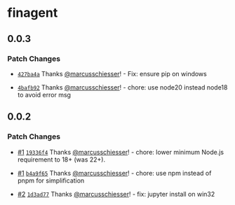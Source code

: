 # finagent

## 0.0.3

### Patch Changes

- [`427ba4a`](https://github.com/schiesser-it/finance-agent/commit/427ba4a8d58c5e61128841f0f763cf2149b45194) Thanks [@marcusschiesser](https://github.com/marcusschiesser)! - Fix: ensure pip on windows

- [`4bafb92`](https://github.com/schiesser-it/finance-agent/commit/4bafb9226baf5e8f5074a80360b3b3c4294c0e36) Thanks [@marcusschiesser](https://github.com/marcusschiesser)! - chore: use node20 instead node18 to avoid error msg

## 0.0.2

### Patch Changes

- [#1](https://github.com/schiesser-it/finance-agent/pull/1) [`19336f4`](https://github.com/schiesser-it/finance-agent/commit/19336f4b81f5e03cedfbe49ae9214cccfed013e9) Thanks [@marcusschiesser](https://github.com/marcusschiesser)! - chore: lower minimum Node.js requirement to 18+ (was 22+).

- [#1](https://github.com/schiesser-it/finance-agent/pull/1) [`b4a9f65`](https://github.com/schiesser-it/finance-agent/commit/b4a9f6594496a6f1aa15551426c6806faeb804b1) Thanks [@marcusschiesser](https://github.com/marcusschiesser)! - chore: use npm instead of pnpm for simplification

- [#2](https://github.com/schiesser-it/finance-agent/pull/2) [`1d3ad77`](https://github.com/schiesser-it/finance-agent/commit/1d3ad777e5fc0efe89763594321627bea92eda32) Thanks [@marcusschiesser](https://github.com/marcusschiesser)! - fix: jupyter install on win32
